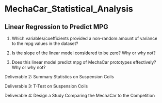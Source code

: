 # MechaCar_Statistical_Analysis


## Linear Regression to Predict MPG

1. Which variables/coefficients provided a non-random amount of variance to the mpg values in the dataset?



2. Is the slope of the linear model considered to be zero? Why or why not?

3. Does this linear model predict mpg of MechaCar prototypes effectively? Why or why not?





Deliverable 2: Summary Statistics on Suspension Coils

Deliverable 3: T-Test on Suspension Coils

Deliverable 4: Design a Study Comparing the MechaCar to the Competition
